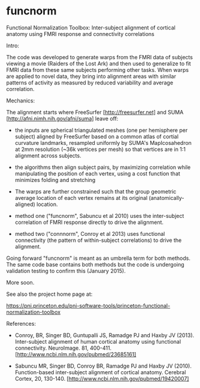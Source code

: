 # funcnorm
Functional Normalization Toolbox: Inter-subject alignment of cortical anatomy using FMRI response and connectivity correlations

Intro:

The code was developed to generate warps from the FMRI data of subjects viewing a movie (Raiders of the Lost Ark) and then used to generalize to fit FMRI data from these same subjects performing other tasks. When warps are applied to novel data, they bring into alignment areas with similar patterns of activity as measured by reduced variability and average correlation.

Mechanics:

The alignment starts where FreeSurfer [http://freesurfer.net] and SUMA [http://afni.nimh.nih.gov/afni/suma] leave off:
- the inputs are spherical triangulated meshes (one per hemisphere per subject) aligned by FreeSurfer based on a common atlas of cortial curvature landmarks, resampled uniformly by SUMA's MapIcosahedron at 2mm resolution (~36k vertices per mesh) so that vertices are in 1:1 alignment across subjects.
- the algorithms then align subject pairs, by maximizing correlation while manipulating the position of each vertex, using a cost function that minimizes folding and stretching
- The warps are further constrained such that the group geometric average location of each vertex remains at its original (anatomically-aligned) location.

- method one ("funcnorm", Sabuncu et al 2010) uses the inter-subject correlation of FMRI response directly to drive the alignment.
- method two ("connnorm", Conroy et al 2013) uses functional connectivity (the pattern of within-subject correlations) to drive the alignment.

Going forward "funcnorm" is meant as an umbrella term for both methods. The same code base contains both methods but the code is undergoing validation testing to confirm this (January 2015).

More soon.

See also the project home page at:

https://pni.princeton.edu/pni-software-tools/princeton-functional-normalization-toolbox

References:

- Conroy, BR, Singer BD, Guntupalli JS, Ramadge PJ and Haxby JV (2013). Inter-subject alignment of human cortical anatomy using functional connectivity. NeuroImage. 81, 400-411. [http://www.ncbi.nlm.nih.gov/pubmed/23685161]

- Sabuncu MR, Singer BD, Conroy BR, Ramadge PJ and Haxby JV (2010). Function-based inter-subject alignment of cortical anatomy. Cerebral Cortex, 20, 130-140. [http://www.ncbi.nlm.nih.gov/pubmed/19420007]
